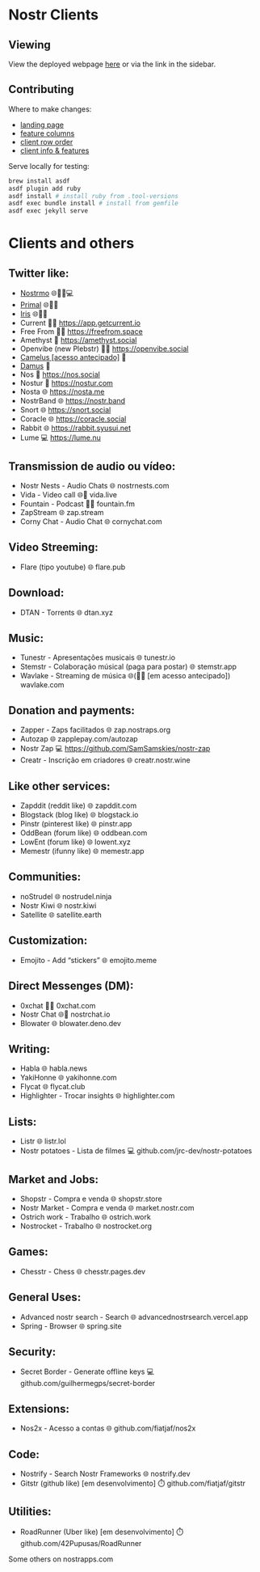 # Nostr Clients

## Viewing

View the deployed webpage [here](https://nostorg.github.io/clients/) or via the link in the sidebar.

## Contributing

Where to make changes:

- [landing page](index.md)
- [feature columns](_data/features.yml)
- [client row order](_data/order.yml)
- [client info & features](_data/clients/)

Serve locally for testing:

```bash
brew install asdf
asdf plugin add ruby
asdf install # install ruby from .tool-versions
asdf exec bundle install # install from gemfile
asdf exec jekyll serve
```

# Clients and others

## Twitter like:
- [Nostrmo](https://web.nostrmo.com) 🌐🤖🍎💻
- [Primal](https://primal.net) 🌐🤖🍎
- [Iris](https://iris.to) 🌐🤖🍎
- Current 🤖🍎 https://app.getcurrent.io
- Free From 🤖🍎 https://freefrom.space
- Amethyst 🤖 https://amethyst.social
- Openvibe (new Plebstr) 🤖🍎 https://openvibe.social
- [Camelus [acesso antecipado]](https://github.com/leo-lox/camelus) 🤖
- [Damus](https://damus.io) 🍎
- Nos 🍎 https://nos.social
- Nostur 🍎 https://nostur.com
- Nosta 🌐 https://nosta.me
- NostrBand 🌐 https://nostr.band
- Snort 🌐 https://snort.social
- Coracle 🌐 https://coracle.social
- Rabbit 🌐 https://rabbit.syusui.net
- Lume 💻 https://lume.nu

## Transmission de audio ou vídeo:
- Nostr Nests - Audio Chats 🌐 nostrnests.com
- Vida - Video call 🌐🤖 vida.live
- Fountain - Podcast 🤖🍎 fountain.fm
- ZapStream 🌐 zap.stream
- Corny Chat - Audio Chat 🌐 cornychat.com

## Video Streeming:
- Flare (tipo youtube) 🌐 flare.pub

## Download:
- DTAN - Torrents 🌐 dtan.xyz

## Music:
- Tunestr - Apresentações musicais 🌐 tunestr.io
- Stemstr - Colaboração músical (paga para postar) 🌐 stemstr.app
- Wavlake - Streaming de música 🌐(🤖🍎 [em acesso antecipado]) wavlake.com

## Donation and payments:
- Zapper - Zaps facilitados 🌐 zap.nostraps.org
- Autozap 🌐 zapplepay.com/autozap
- Nostr Zap 💻 https://github.com/SamSamskies/nostr-zap
- Creatr - Inscrição em criadores 🌐 creatr.nostr.wine

## Like other services:
- Zapddit (reddit like) 🌐 zapddit.com
- Blogstack (blog like) 🌐 blogstack.io
- Pinstr (pinterest like) 🌐 pinstr.app
- OddBean (forum like) 🌐 oddbean.com
- LowEnt (forum like) 🌐 lowent.xyz
- Memestr (ifunny like) 🌐 memestr.app

## Communities:
- noStrudel 🌐 nostrudel.ninja
- Nostr Kiwi 🌐 nostr.kiwi
- Satellite 🌐 satellite.earth

## Customization:
- Emojito - Add “stickers” 🌐 emojito.meme

## Direct Messenges (DM):
- 0xchat 🤖🍎 0xchat.com
- Nostr Chat 🌐🍎 nostrchat.io
- Blowater 🌐 blowater.deno.dev

## Writing:
- Habla 🌐 habla.news
- YakiHonne 🌐 yakihonne.com
- Flycat 🌐 flycat.club
- Highlighter - Trocar insights 🌐 highlighter.com

## Lists:
- Listr 🌐 listr.lol
- Nostr potatoes - Lista de filmes 💻 github.com/jrc-dev/nostr-potatoes

## Market and Jobs:
- Shopstr - Compra e venda 🌐 shopstr.store
- Nostr Market - Compra e venda 🌐 market.nostr.com
- Ostrich work - Trabalho 🌐 ostrich.work
- Nostrocket - Trabalho 🌐 nostrocket.org

## Games:
- Chesstr - Chess 🌐 chesstr.pages.dev 

## General Uses:
- Advanced nostr search - Search 🌐 advancednostrsearch.vercel.app
- Spring - Browser 🌐 spring.site

## Security:
- Secret Border - Generate offline keys 💻 github.com/guilhermegps/secret-border

## Extensions:
- Nos2x - Acesso a contas 🌐 github.com/fiatjaf/nos2x

## Code:
- Nostrify - Search Nostr Frameworks 🌐 nostrify.dev
- Gitstr (github like) [em desenvolvimento] ⏱️ github.com/fiatjaf/gitstr

## Utilities:
- RoadRunner (Uber like) [em desenvolvimento] ⏱️ github.com/42Pupusas/RoadRunner

Some others on nostrapps.com